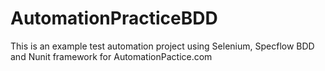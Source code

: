 # AutomationPracticeBDD
This is an example test automation project using Selenium, Specflow BDD and Nunit framework for AutomationPactice.com
